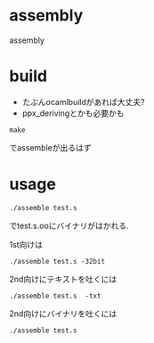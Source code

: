 # assembly
assembly

# build
* たぶんocamlbuildがあれば大丈夫?
* ppx_derivingとかも必要かも

```
make
```
でassembleが出るはず

# usage
```
./assemble test.s
```
でtest.s.ooにバイナリがはかれる.

1st向けは
```
./assemble test.s -32bit
```
2nd向けにテキストを吐くには
```
./assemble test.s  -txt
```
2nd向けにバイナリを吐くには
```
./assemble test.s 
```
